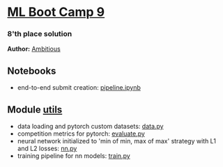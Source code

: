 # [ML Boot Camp 9](https://mlbootcamp.ru/round/21/rating/)
### 8'th place solution
**Author:** [Ambitious](https://mlbootcamp.ru/profile/Ambitious/)

## Notebooks

* end-to-end submit creation: [pipeline.ipynb](https://github.com/KhrylchenkoKirill/mlbootcamp/blob/master/pipeline.ipynb)

## Module [utils](https://github.com/KhrylchenkoKirill/mlbootcamp/blob/master/utils/)

* data loading and pytorch custom datasets: [data.py](https://github.com/KhrylchenkoKirill/mlbootcamp/blob/master/utils/data.py)
* competition metrics for pytorch: [evaluate.py](https://github.com/KhrylchenkoKirill/mlbootcamp/blob/master/utils/evaluate.py)
* neural network initialized to 'min of min, max of max' strategy with L1 and L2 losses: [nn.py](https://github.com/KhrylchenkoKirill/mlbootcamp/blob/master/utils/nn.py)
* training pipeline for nn models: [train.py](https://github.com/KhrylchenkoKirill/mlbootcamp/blob/master/utils/train.py)
